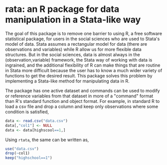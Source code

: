 # rata: an R package for data manipulation in a Stata-like way

The goal of this package is to remove one barrier to using R, a free software statistical package, for users in the social sciences who are used to Stata's model of data.  Stata assumes a rectangular model for data (there are observations and variables) while R allow us for more flexible data structures. But in the social sciences, data is almost always in the (observation,variable) framework, the Stata way of working with data is ingrained, and the additional flexibility of R can make things that are routine in Stata more difficult because the user has to know a much wider variety of functions to get the desired result.  This package solves this problem by implementing a Stata-like method for manipulating data in R. 

The package has one active dataset and commands can be used to modify or reference variables from that dataset in more of a "command" format than R's standard function and object format. For example, in standard R to load a csv file and drop a column and keep only observations where some condition is satisfied,

```R
data <- read.csv("data.csv")
data[,"col1"] <- NULL
data <- data[highscool==1,]
```

Using `rtata`, the same can be written as,
```R
use("data.csv")
drop(~col1)
keep("highschool==1")
```





